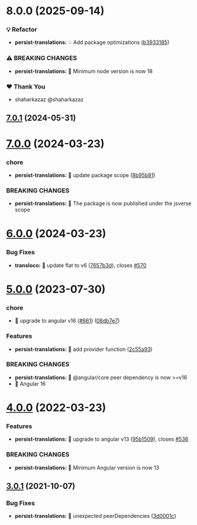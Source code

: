 # 8.0.0 (2025-09-14)

### 💡 Refactor

- **persist-translations:** 💡 Add package optimizations ([b3933185](https://github.com/jsverse/transloco/commit/b3933185))

### ⚠ BREAKING CHANGES

- **persist-translations:** 🧨 Minimum node version is now 18

### ❤️ Thank You

- shaharkazaz @shaharkazaz

## [7.0.1](https://github.com/jsverse/transloco/compare/transloco-persist-translations-7.0.0...transloco-persist-translations-7.0.1) (2024-05-31)

# [7.0.0](https://github.com/jsverse/transloco/compare/transloco-persist-translations-6.0.0...transloco-persist-translations-7.0.0) (2024-03-23)

### chore

- **persist-translations:** 🤖 update package scope ([8b95b81](https://github.com/jsverse/transloco/commit/8b95b812a6922d9232988d815a1ddf1833eefe21))

### BREAKING CHANGES

- **persist-translations:** 🧨 The package is now published under the jsverse scope

# [6.0.0](https://github.com/jsverse/transloco/compare/transloco-persist-translations-5.0.0...transloco-persist-translations-6.0.0) (2024-03-23)

### Bug Fixes

- **transloco:** 🐛 update flat to v6 ([7657b3d](https://github.com/jsverse/transloco/commit/7657b3de185b011bd35f815436da759aae33fc26)), closes [#570](https://github.com/jsverse/transloco/issues/570)

# [5.0.0](https://github.com/jsverse/transloco/compare/transloco-persist-translations-4.0.0...transloco-persist-translations-5.0.0) (2023-07-30)

### chore

- 🤖 upgrade to angular v16 ([#661](https://github.com/jsverse/transloco/issues/661)) ([08db7e7](https://github.com/jsverse/transloco/commit/08db7e7d1f64846fa0b07123dee8ff5bff20b4f0))

### Features

- **persist-translations:** 🎸 add provider function ([2c55a93](https://github.com/jsverse/transloco/commit/2c55a93386e187591a443adc136085a1128db173))

### BREAKING CHANGES

- **persist-translations:** 🧨 @angular/core peer dependency is now >=v16
- 🧨 Angular 16

# [4.0.0](https://github.com/jsverse/transloco/compare/transloco-persist-translations-3.0.1...transloco-persist-translations-4.0.0) (2022-03-23)

### Features

- **persist-translations:** 🎸 upgrade to angular v13 ([95b1509](https://github.com/jsverse/transloco/commit/95b1509034c8507002514a560e0b811f8a2acf9f)), closes [#536](https://github.com/jsverse/transloco/issues/536)

### BREAKING CHANGES

- **persist-translations:** 🧨 Minimum Angular version is now 13

## [3.0.1](https://github.com/jsverse/transloco/compare/transloco-persist-translations-3.0.0...transloco-persist-translations-3.0.1) (2021-10-07)

### Bug Fixes

- **persist-translations:** 🐛 unexpected peerDependencies ([3d0001c](https://github.com/jsverse/transloco/commit/3d0001c850727ab6844e379dd94355a6388b7f26))

